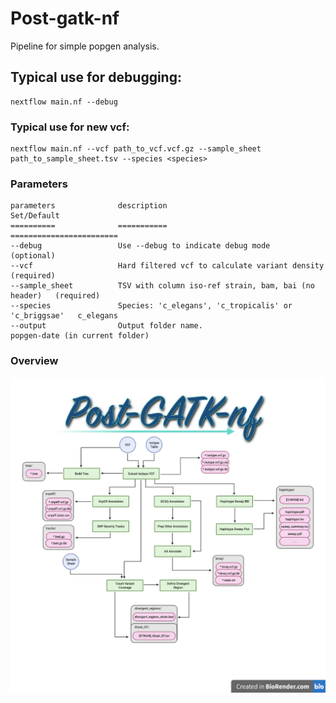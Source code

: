 # Post-gatk-nf

Pipeline for simple popgen analysis.

## Typical use for debugging:

```
nextflow main.nf --debug
```

### Typical use for new vcf:

```
nextflow main.nf --vcf path_to_vcf.vcf.gz --sample_sheet path_to_sample_sheet.tsv --species <species>
```

### Parameters
    parameters              description                                            Set/Default
    ==========              ===========                                            ========================
    --debug                 Use --debug to indicate debug mode                     (optional)
    --vcf                   Hard filtered vcf to calculate variant density         (required)
    --sample_sheet          TSV with column iso-ref strain, bam, bai (no header)   (required)
    --species               Species: 'c_elegans', 'c_tropicalis' or 'c_briggsae'   c_elegans
    --output                Output folder name.                                    popgen-date (in current folder)


### Overview

![Overview of post-gatk-nf](https://github.com/AndersenLab/post-gatk-nf/blob/main/img/post-gatk-nf-flow.png?raw=true)


